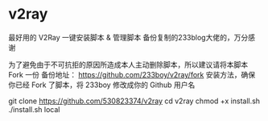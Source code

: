 # v2ray
最好用的 V2Ray 一键安装脚本 &amp; 管理脚本
备份复制的233blog大佬的，万分感谢

为了避免由于不可抗拒的原因所造成本人主动删除脚本，所以建议请将本脚本 Fork 一份
备份地址： https://github.com/233boy/v2ray/fork
安装方法，确保你已经 Fork 了脚本，将 233boy 修改成你的 Github 用户名

git clone https://github.com/530823374/v2ray
cd v2ray
chmod +x install.sh
./install.sh local
